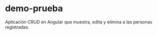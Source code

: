 # demo-prueba
Aplicación CRUD en Angular que muestra, edita y elimina a las personas registradas.


